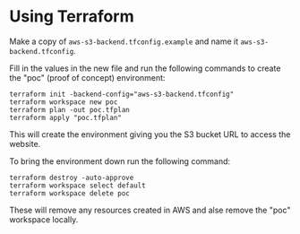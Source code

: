 # Using Terraform

Make a copy of `aws-s3-backend.tfconfig.example` and name it `aws-s3-backend.tfconfig`. 

Fill in the values in the new file and run the following commands to create the "poc" (proof of concept) environment:

```
terraform init -backend-config="aws-s3-backend.tfconfig"
terraform workspace new poc
terraform plan -out poc.tfplan
terraform apply "poc.tfplan"
```

This will create the environment giving you the S3 bucket URL to access the website.

To bring the environment down run the following command:
```
terraform destroy -auto-approve
terraform workspace select default
terraform workspace delete poc
```

These will remove any resources created in AWS and alse remove the "poc" workspace locally.